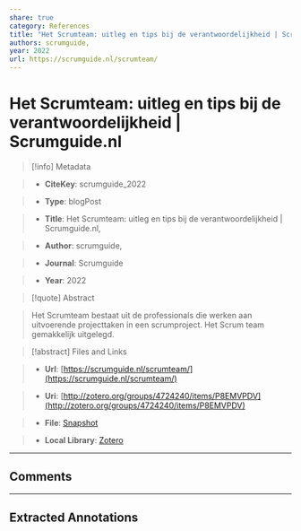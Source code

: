 ```yaml
---
share: true
category: References
title: "Het Scrumteam: uitleg en tips bij de verantwoordelijkheid | Scrumguide.nl"
authors: scrumguide,
year: 2022
url: https://scrumguide.nl/scrumteam/
---
```

  
# Het Scrumteam: uitleg en tips bij de verantwoordelijkheid | Scrumguide.nl  
  
> [!info] Metadata  
> - **CiteKey**: scrumguide_2022  
> - **Type**: blogPost  
> - **Title**: Het Scrumteam: uitleg en tips bij de verantwoordelijkheid | Scrumguide.nl,   
> - **Author**: scrumguide,  
> - **Journal**: Scrumguide   
> - **Year**: 2022   
  
> [!quote] Abstract  
> Het Scrumteam bestaat uit de professionals die werken aan uitvoerende projecttaken in een scrumproject. Het Scrum team gemakkelijk uitgelegd.  
  
> [!abstract] Files and Links  
> - **Url**: [https://scrumguide.nl/scrumteam/](https://scrumguide.nl/scrumteam/)  
> - **Uri**: [http://zotero.org/groups/4724240/items/P8EMVPDV](http://zotero.org/groups/4724240/items/P8EMVPDV)  
> - **File**: [Snapshot](file:///Users/jan/Zotero/storage/LMM58I4J/scrumteam.html)  
> - **Local Library**: [Zotero]((zotero://select/groups/4724240/items/P8EMVPDV))  
  
----  
  
## Comments  
  
  
  
----  
  
## Extracted Annotations  
  
